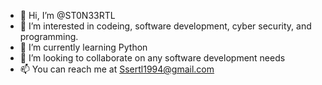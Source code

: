 - 👋 Hi, I’m @ST0N33RTL
- 👀 I’m interested in codeing, software development, cyber security, and programming.
- 🌱 I’m currently learning Python
- 💞️ I’m looking to collaborate on any software development needs
- 📫 You can reach me at Ssertl1994@gmail.com

<!---
ST0N33RTL/ST0N33RTL is a ✨ special ✨ repository because its `README.md` (this file) appears on your GitHub profile.
You can click the Preview link to take a look at your changes.
--->

